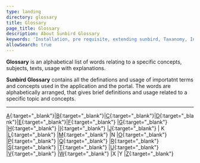 ```yaml
---
type: landing
directory: glossary
title: Glossary 
page_title: Glossary
description: About Sunbird Glossary
keywords: 'Installation, pre requisite, extending sunbird, Taxanomy, Infra, attributes'
allowSearch: true
---
```


**Glossary** is an alphabetical list of words relating to a specific concepts, subjects, texts, usage with explanations. 

**Sunbird Glossary** contains all the definations and usage of importatnt terms and concepts used in the application and the portal. The words are alphabetically arranged, that gives brief definitions and usage related to a specific topic and concepts. 

---

[A](glossary/a){:target="_blank"}|[B](glossary/b){:target="_blank"}|[C](glossary/c){:target="_blank"}|[D](glossary/d){:target="_blank"}|[E](glossary/e){:target="_blank"}|[F](glossary/f){:target="_blank"} |[G](glossary/g){:target="_blank"} |[H](glossary/h){:target="_blank"}  |[I](glossary/i){:target="_blank"}  |[J](glossary/j){:target="_blank"} | K  |[L](glossary/l){:target="_blank"}  |[M](glossary/m){:target="_blank"}  |N  |[O](glossary/o){:target="_blank"}  |[P](glossary/p){:target="_blank"}  |[Q](glossary/q){:target="_blank"}  |[R](glossary/r){:target="_blank"}  |[S](glossary/s){:target="_blank"}  |[T](glossary/t){:target="_blank"}  |[U](glossary/u){:target="_blank"}  |[V](glossary/v){:target="_blank"}  |[W](glossary/w){:target="_blank"}  |X  |Y  |[Z](glossary/z){:target="_blank"}
 














